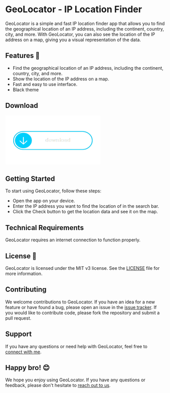 
# GeoLocator - IP Location Finder

GeoLocator is a simple and fast IP location finder app that allows you to find the geographical location of an IP address, including the continent, country, city, and more. With GeoLocator, you can also see the location of the IP address on a map, giving you a visual representation of the data.



## Features 🚀

- Find the geographical location of an IP address, including the continent, country, city, and more.
- Show the location of the IP address on a map.
- Fast and easy to use interface.
- Black theme


## Download

<a href="https://www.mediafire.com/file/3lr85anm255vsbv/GeoLocator.apk/file">
  <img src="https://github.com/mu-fazil-vk/Download-Img/blob/main/download.png" height="155" width="300" >
</a>

## Getting Started

To start using GeoLocator, follow these steps:

- Open the app on your device.
- Enter the IP address you want to find the location of in the search bar.
- Click the Check button to get the location data and see it on the map.
## Technical Requirements

GeoLocator requires an internet connection to function properly.
## License 📜

GeoLocator is licensed under the MIT v3 license. See the [LICENSE](https://github.com/mu-fazil-vk/GeoLocator/blob/main/LICENSE) file for more information.
## Contributing

We welcome contributions to GeoLocator. If you have an idea for a new feature or have found a bug, please open an issue in the [issue tracker](https://github.com/mu-fazil-vk/GeoLocator/issues). If you would like to contribute code, please fork the repository and submit a pull request.
## Support

If you have any questions or need help with GeoLocator, feel free to [connect with me](https://instagram.com/fazil.v.k).
## Happy bro! 😊

We hope you enjoy using GeoLocator. If you have any questions or feedback, please don't hesitate to [reach out to us](https://instagram.com/fazil.v.k).
